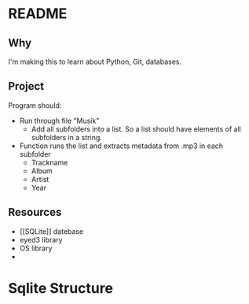 # README
## Why
I'm making this to learn about Python, Git, databases.
## Project
Program should:
+ Run through file "Musik"
	+ Add all subfolders into a list. 
		So a list should have elements of all subfolders in a string.
+ Function runs the list and extracts metadata from .mp3 in each subfolder
	+ Trackname
	+ Album
	+ Artist
	+ Year

## Resources
+ [[SQLite]] datebase
+ eyed3 library
+ OS library
+ 
# Sqlite Structure